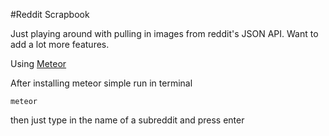 #Reddit Scrapbook

Just playing around with pulling in images from reddit's JSON API. Want to add a lot more features. 

Using [Meteor](https://www.meteor.com/)

After installing meteor simple run in terminal

    meteor

then just type in the name of a subreddit and press enter